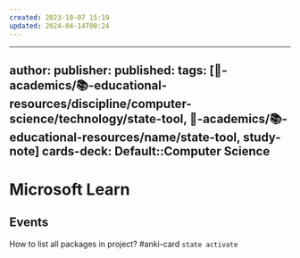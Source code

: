 ```yaml
---
created: 2023-10-07 15:19
updated: 2024-04-14T00:24
---
```


---
author: 
publisher: 
published: 
tags: [🔴-academics/📚-educational-resources/discipline/computer-science/technology/state-tool, 🔴-academics/📚-educational-resources/name/state-tool, study-note] 
cards-deck: Default::Computer Science
---

# Microsoft Learn

## Events

How to list all packages in project? #anki-card
`state activate`



